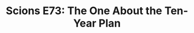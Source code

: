 ---
layout: post
title: "Scions E73: The One About the Ten-Year Plan"
description: "Bad audio quality didn’t stop us from digging deep int..."
permalink: https://www.fromtherumbleseat.com/2021/7/6/22564581/scions-e73-the-one-about-the-ten-year-plan-georgia-tech-athletics-ncaa-championships-academics
---